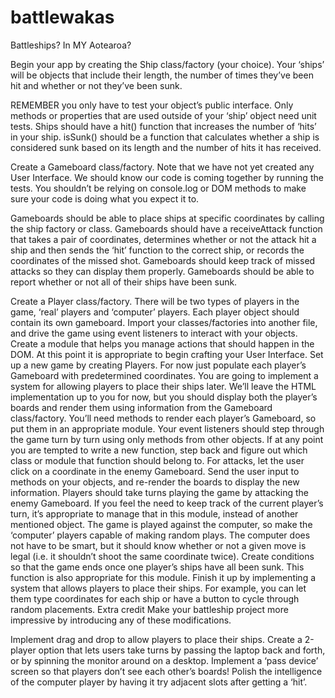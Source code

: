 # battlewakas
Battleships? In MY Aotearoa?

Begin your app by creating the Ship class/factory (your choice).
Your ‘ships’ will be objects that include their length, the number of times they’ve been hit and whether or not they’ve been sunk.

REMEMBER you only have to test your object’s public interface. Only methods or properties that are used outside of your ‘ship’ object need unit tests.
Ships should have a hit() function that increases the number of ‘hits’ in your ship.
isSunk() should be a function that calculates whether a ship is considered sunk based on its length and the number of hits it has received.

Create a Gameboard class/factory.
Note that we have not yet created any User Interface. We should know our code is coming together by running the tests. You shouldn’t be relying on console.log or DOM methods to make sure your code is doing what you expect it to.

Gameboards should be able to place ships at specific coordinates by calling the ship factory or class.
Gameboards should have a receiveAttack function that takes a pair of coordinates, determines whether or not the attack hit a ship and then sends the ‘hit’ function to the correct ship, or records the coordinates of the missed shot.
Gameboards should keep track of missed attacks so they can display them properly.
Gameboards should be able to report whether or not all of their ships have been sunk.

Create a Player class/factory.
There will be two types of players in the game, ‘real’ players and ‘computer’ players.
Each player object should contain its own gameboard.
Import your classes/factories into another file, and drive the game using event listeners to interact with your objects. Create a module that helps you manage actions that should happen in the DOM.
At this point it is appropriate to begin crafting your User Interface.
Set up a new game by creating Players. For now just populate each player’s Gameboard with predetermined coordinates. You are going to implement a system for allowing players to place their ships later.
We’ll leave the HTML implementation up to you for now, but you should display both the player’s boards and render them using information from the Gameboard class/factory.
You’ll need methods to render each player’s Gameboard, so put them in an appropriate module.
Your event listeners should step through the game turn by turn using only methods from other objects. If at any point you are tempted to write a new function, step back and figure out which class or module that function should belong to.
For attacks, let the user click on a coordinate in the enemy Gameboard. Send the user input to methods on your objects, and re-render the boards to display the new information.
Players should take turns playing the game by attacking the enemy Gameboard. If you feel the need to keep track of the current player’s turn, it’s appropriate to manage that in this module, instead of another mentioned object.
The game is played against the computer, so make the ‘computer’ players capable of making random plays. The computer does not have to be smart, but it should know whether or not a given move is legal (i.e. it shouldn’t shoot the same coordinate twice).
Create conditions so that the game ends once one player’s ships have all been sunk. This function is also appropriate for this module.
Finish it up by implementing a system that allows players to place their ships. For example, you can let them type coordinates for each ship or have a button to cycle through random placements.
Extra credit
Make your battleship project more impressive by introducing any of these modifications.

Implement drag and drop to allow players to place their ships.
Create a 2-player option that lets users take turns by passing the laptop back and forth, or by spinning the monitor around on a desktop. Implement a ‘pass device’ screen so that players don’t see each other’s boards!
Polish the intelligence of the computer player by having it try adjacent slots after getting a ‘hit’.
